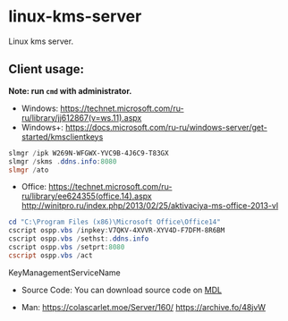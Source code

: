 # linux-kms-server
Linux kms server.

## Client usage:

**Note: run `cmd` with administrator.**

- Windows: https://technet.microsoft.com/ru-ru/library/jj612867(v=ws.11).aspx
- Windows+: https://docs.microsoft.com/ru-ru/windows-server/get-started/kmsclientkeys
```powershell
slmgr /ipk W269N-WFGWX-YVC9B-4J6C9-T83GX
slmgr /skms .ddns.info:8080
slmgr /ato
```

- Office: https://technet.microsoft.com/ru-ru/library/ee624355(office.14).aspx
http://winitpro.ru/index.php/2013/02/25/aktivaciya-ms-office-2013-vl
```powershell
cd "C:\Program Files (x86)\Microsoft Office\Office14"
cscript ospp.vbs /inpkey:V7QKV-4XVVR-XYV4D-F7DFM-8R6BM
cscript ospp.vbs /sethst:.ddns.info
cscript ospp.vbs /setprt:8080
cscript ospp.vbs /act
```
KeyManagementServiceName

- Source Code:
You can download source code on [MDL](https://forums.mydigitallife.info/threads/50234-Emulated-KMS-Servers-on-non-Windows-platforms)

- Man:
https://colascarlet.moe/Server/160/
https://archive.fo/48jvW
